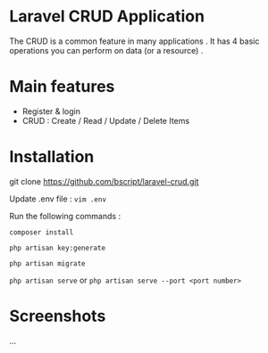 # Laravel CRUD Application

The CRUD is a common feature in many applications . It has 4 basic operations you can perform on data (or a resource) .

# Main features 

* Register & login 
* CRUD : Create / Read / Update / Delete Items

# Installation

git clone https://github.com/bscript/laravel-crud.git

Update .env file : `vim .env`

Run the following commands : 

`composer install`

`php artisan key:generate`

`php artisan migrate`

`php artisan serve` or `php artisan serve --port <port number>`


# Screenshots 

...
